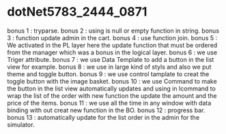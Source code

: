 # dotNet5783_2444_0871
bonus 1 : tryparse.
bonus 2 : using is null or empty function in string.
bonus 3 : function update admin in the cart. 
bonus 4 : use function join.
bonus 5 : We activated in the PL layer here the
          update function that must be ordered 
          from the manager which was a bonus
          in the logical layer.
bonus 6 : we use Triger attribute.
bonus 7 : we use Data Template to add a button 
          in the list view for example.
bonus 8 : we use in large kind of styls and also we put theme and toggle button.
bonus 9 : we use control tamplate to creat the toggle button with the image basket.
bonus 10 : we use Command to make the button in the list view automatically updates and using in
           Icommand to wrap the list of the order with new function the update the amount and the
           price of the items.
bonus 11 : we use all the time in any window with data binding with out creat new function in the BO.
bonus 12 : progress bar.
bonus 13 : automatically update for the list order in the admin for the simulator.